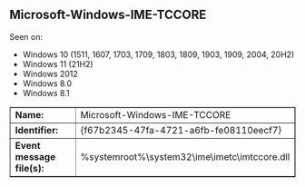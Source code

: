 ## Microsoft-Windows-IME-TCCORE

Seen on:
* Windows 10 (1511, 1607, 1703, 1709, 1803, 1809, 1903, 1909, 2004, 20H2)
* Windows 11 (21H2)
* Windows 2012
* Windows 8.0
* Windows 8.1

<table border="1" class="docutils">
  <tbody>
    <tr>
      <td><b>Name:</b></td>
      <td>Microsoft-Windows-IME-TCCORE</td>
    </tr>
    <tr>
      <td><b>Identifier:</b></td>
      <td>{f67b2345-47fa-4721-a6fb-fe08110eecf7}</td>
    </tr>
    <tr>
      <td><b>Event message file(s):</b></td>
      <td>%systemroot%\system32\ime\imetc\imtccore.dll</td>
    </tr>
  </tbody>
</table>

&nbsp;

